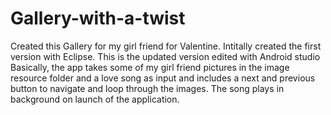 # Gallery-with-a-twist
Created this Gallery for my girl friend for Valentine. 
Intitally created the first version with Eclipse. This is the updated version edited with Android studio
Basically, the app takes some of my girl friend pictures in the image resource folder and a love song as input and includes a next and 
previous button to navigate and loop through the images. The song plays in background on launch of the application. 
